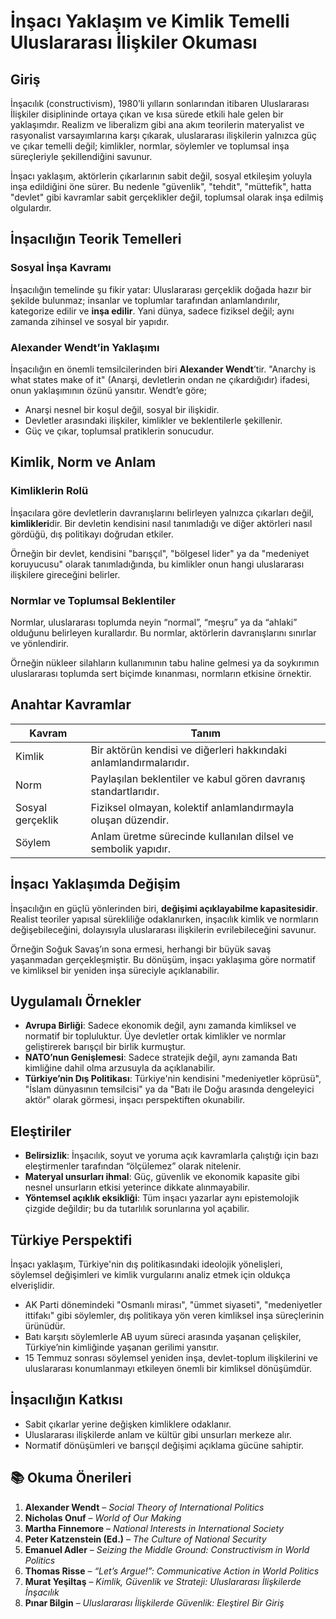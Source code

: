 # İnşacı Yaklaşım ve Kimlik Temelli Uluslararası İlişkiler Okuması

## Giriş

İnşacılık (constructivism), 1980’li yılların sonlarından itibaren Uluslararası İlişkiler disiplininde ortaya çıkan ve kısa sürede etkili hale gelen bir yaklaşımdır. Realizm ve liberalizm gibi ana akım teorilerin materyalist ve rasyonalist varsayımlarına karşı çıkarak, uluslararası ilişkilerin yalnızca güç ve çıkar temelli değil; kimlikler, normlar, söylemler ve toplumsal inşa süreçleriyle şekillendiğini savunur.

İnşacı yaklaşım, aktörlerin çıkarlarının sabit değil, sosyal etkileşim yoluyla inşa edildiğini öne sürer. Bu nedenle "güvenlik", "tehdit", "müttefik", hatta "devlet" gibi kavramlar sabit gerçeklikler değil, toplumsal olarak inşa edilmiş olgulardır.

## İnşacılığın Teorik Temelleri

### Sosyal İnşa Kavramı

İnşacılığın temelinde şu fikir yatar: Uluslararası gerçeklik doğada hazır bir şekilde bulunmaz; insanlar ve toplumlar tarafından anlamlandırılır, kategorize edilir ve **inşa edilir**. Yani dünya, sadece fiziksel değil; aynı zamanda zihinsel ve sosyal bir yapıdır.

### Alexander Wendt’in Yaklaşımı

İnşacılığın en önemli temsilcilerinden biri **Alexander Wendt**’tir. "Anarchy is what states make of it" (Anarşi, devletlerin ondan ne çıkardığıdır) ifadesi, onun yaklaşımının özünü yansıtır. Wendt’e göre;

- Anarşi nesnel bir koşul değil, sosyal bir ilişkidir.
- Devletler arasındaki ilişkiler, kimlikler ve beklentilerle şekillenir.
- Güç ve çıkar, toplumsal pratiklerin sonucudur.

## Kimlik, Norm ve Anlam

### Kimliklerin Rolü

İnşacılara göre devletlerin davranışlarını belirleyen yalnızca çıkarları değil, **kimlikleri**dir. Bir devletin kendisini nasıl tanımladığı ve diğer aktörleri nasıl gördüğü, dış politikayı doğrudan etkiler.

Örneğin bir devlet, kendisini "barışçıl", "bölgesel lider" ya da "medeniyet koruyucusu" olarak tanımladığında, bu kimlikler onun hangi uluslararası ilişkilere gireceğini belirler.

### Normlar ve Toplumsal Beklentiler

Normlar, uluslararası toplumda neyin “normal”, “meşru” ya da “ahlaki” olduğunu belirleyen kurallardır. Bu normlar, aktörlerin davranışlarını sınırlar ve yönlendirir.

Örneğin nükleer silahların kullanımının tabu haline gelmesi ya da soykırımın uluslararası toplumda sert biçimde kınanması, normların etkisine örnektir.

## Anahtar Kavramlar

| Kavram           | Tanım                                                             |
| ---------------- | ----------------------------------------------------------------- |
| Kimlik           | Bir aktörün kendisi ve diğerleri hakkındaki anlamlandırmalarıdır. |
| Norm             | Paylaşılan beklentiler ve kabul gören davranış standartlarıdır.   |
| Sosyal gerçeklik | Fiziksel olmayan, kolektif anlamlandırmayla oluşan düzendir.      |
| Söylem           | Anlam üretme sürecinde kullanılan dilsel ve sembolik yapıdır.     |

## İnşacı Yaklaşımda Değişim

İnşacılığın en güçlü yönlerinden biri, **değişimi açıklayabilme kapasitesidir**. Realist teoriler yapısal sürekliliğe odaklanırken, inşacılık kimlik ve normların değişebileceğini, dolayısıyla uluslararası ilişkilerin evrilebileceğini savunur.

Örneğin Soğuk Savaş’ın sona ermesi, herhangi bir büyük savaş yaşanmadan gerçekleşmiştir. Bu dönüşüm, inşacı yaklaşıma göre normatif ve kimliksel bir yeniden inşa süreciyle açıklanabilir.

## Uygulamalı Örnekler

- **Avrupa Birliği**: Sadece ekonomik değil, aynı zamanda kimliksel ve normatif bir topluluktur. Üye devletler ortak kimlikler ve normlar geliştirerek barışçıl bir birlik kurmuştur.
- **NATO’nun Genişlemesi**: Sadece stratejik değil, aynı zamanda Batı kimliğine dahil olma arzusuyla da açıklanabilir.
- **Türkiye’nin Dış Politikası**: Türkiye'nin kendisini "medeniyetler köprüsü", "İslam dünyasının temsilcisi" ya da "Batı ile Doğu arasında dengeleyici aktör" olarak görmesi, inşacı perspektiften okunabilir.

## Eleştiriler

- **Belirsizlik**: İnşacılık, soyut ve yoruma açık kavramlarla çalıştığı için bazı eleştirmenler tarafından “ölçülemez” olarak nitelenir.
- **Materyal unsurları ihmal**: Güç, güvenlik ve ekonomik kapasite gibi nesnel unsurların etkisi yeterince dikkate alınmayabilir.
- **Yöntemsel açıklık eksikliği**: Tüm inşacı yazarlar aynı epistemolojik çizgide değildir; bu da tutarlılık sorunlarına yol açabilir.

## Türkiye Perspektifi

İnşacı yaklaşım, Türkiye'nin dış politikasındaki ideolojik yönelişleri, söylemsel değişimleri ve kimlik vurgularını analiz etmek için oldukça elverişlidir.

- AK Parti dönemindeki "Osmanlı mirası", "ümmet siyaseti", "medeniyetler ittifakı" gibi söylemler, dış politikaya yön veren kimliksel inşa süreçlerinin ürünüdür.
- Batı karşıtı söylemlerle AB uyum süreci arasında yaşanan çelişkiler, Türkiye’nin kimliğinde yaşanan gerilimi yansıtır.
- 15 Temmuz sonrası söylemsel yeniden inşa, devlet-toplum ilişkilerini ve uluslararası konumlanmayı etkileyen önemli bir kimliksel dönüşümdür.

## İnşacılığın Katkısı

- Sabit çıkarlar yerine değişken kimliklere odaklanır.
- Uluslararası ilişkilerde anlam ve kültür gibi unsurları merkeze alır.
- Normatif dönüşümleri ve barışçıl değişimi açıklama gücüne sahiptir.

## 📚 Okuma Önerileri

1. **Alexander Wendt** – _Social Theory of International Politics_
2. **Nicholas Onuf** – _World of Our Making_
3. **Martha Finnemore** – _National Interests in International Society_
4. **Peter Katzenstein (Ed.)** – _The Culture of National Security_
5. **Emanuel Adler** – _Seizing the Middle Ground: Constructivism in World Politics_
6. **Thomas Risse** – _“Let’s Argue!”: Communicative Action in World Politics_
7. **Murat Yeşiltaş** – _Kimlik, Güvenlik ve Strateji: Uluslararası İlişkilerde İnşacılık_
8. **Pınar Bilgin** – _Uluslararası İlişkilerde Güvenlik: Eleştirel Bir Giriş_
